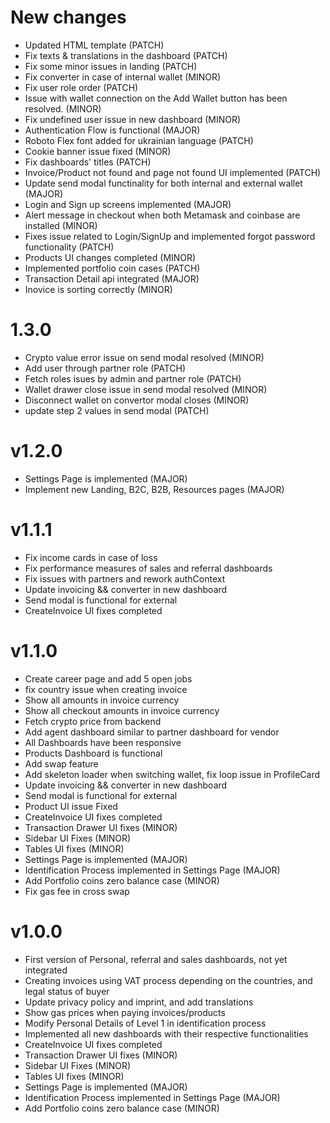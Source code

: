 # New changes

- Updated HTML template (PATCH)
- Fix texts & translations in the dashboard (PATCH)
- Fix some minor issues in landing (PATCH)
- Fix converter in case of internal wallet (MINOR)
- Fix user role order (PATCH)
- Issue with wallet connection on the Add Wallet button has been resolved. (MINOR)
- Fix undefined user issue in new dashboard (MINOR)
- Authentication Flow is functional (MAJOR)
- Roboto Flex font added for ukrainian language (PATCH)
- Cookie banner issue fixed (MINOR)
- Fix dashboards' titles (PATCH)
- Invoice/Product not found and page not found UI implemented (PATCH)
- Update send modal functinality for both internal and external wallet (MAJOR)
- Login and Sign up screens implemented (MAJOR)
- Alert message in checkout when both Metamask and coinbase are installed (MINOR)
- Fixes issue related to Login/SignUp and implemented forgot password functionality (PATCH)
- Products UI changes completed (MINOR)
- Implemented portfolio coin cases (PATCH)
- Transaction Detail api integrated (MAJOR)
- Inovice is sorting correctly (MINOR)


# 1.3.0

- Crypto value error issue on send modal resolved (MINOR)
- Add user through partner role (PATCH)
- Fetch roles isues by admin and partner role (PATCH)
- Wallet drawer close issue in send modal resolved (MINOR)
- Disconnect wallet on convertor modal closes (MINOR)
- update step 2 values in send modal (PATCH)

# v1.2.0

- Settings Page is implemented (MAJOR)
- Implement new Landing, B2C, B2B, Resources pages (MAJOR)

# v1.1.1

- Fix income cards in case of loss
- Fix performance measures of sales and referral dashboards
- Fix issues with partners and rework authContext
- Update invoicing && converter in new dashboard
- Send modal is functional for external
- CreateInvoice UI fixes completed

# v1.1.0

- Create career page and add 5 open jobs
- fix country issue when creating invoice
- Show all amounts in invoice currency
- Show all checkout amounts in invoice currency
- Fetch crypto price from backend
- Add agent dashboard similar to partner dashboard for vendor
- All Dashboards have been responsive
- Products Dashboard is functional
- Add swap feature
- Add skeleton loader when switching wallet, fix loop issue in ProfileCard
- Update invoicing && converter in new dashboard
- Send modal is functional for external
- Product UI issue Fixed
- CreateInvoice UI fixes completed
- Transaction Drawer UI fixes (MINOR)
- Sidebar UI Fixes (MINOR)
- Tables UI fixes (MINOR)
- Settings Page is implemented (MAJOR)
- Identification Process implemented in Settings Page (MAJOR)
- Add Portfolio coins zero balance case (MINOR)
- Fix gas fee in cross swap

# v1.0.0

- First version of Personal, referral and sales dashboards, not yet integrated
- Creating invoices using VAT process depending on the countries, and legal status of buyer
- Update privacy policy and imprint, and add translations
- Show gas prices when paying invoices/products
- Modify Personal Details of Level 1 in identification process
- Implemented all new dashboards with their respective functionalities
- CreateInvoice UI fixes completed
- Transaction Drawer UI fixes (MINOR)
- Sidebar UI Fixes (MINOR)
- Tables UI fixes (MINOR)
- Settings Page is implemented (MAJOR)
- Identification Process implemented in Settings Page (MAJOR)
- Add Portfolio coins zero balance case (MINOR)
